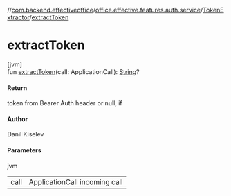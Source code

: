 //[com.backend.effectiveoffice](../../../index.md)/[office.effective.features.auth.service](../index.md)/[TokenExtractor](index.md)/[extractToken](extract-token.md)

# extractToken

[jvm]\
fun [extractToken](extract-token.md)(call: ApplicationCall): [String](https://kotlinlang.org/api/latest/jvm/stdlib/kotlin/-string/index.html)?

#### Return

token from Bearer Auth header or null, if

#### Author

Danil Kiselev

#### Parameters

jvm

| | |
|---|---|
| call | ApplicationCall incoming call |
